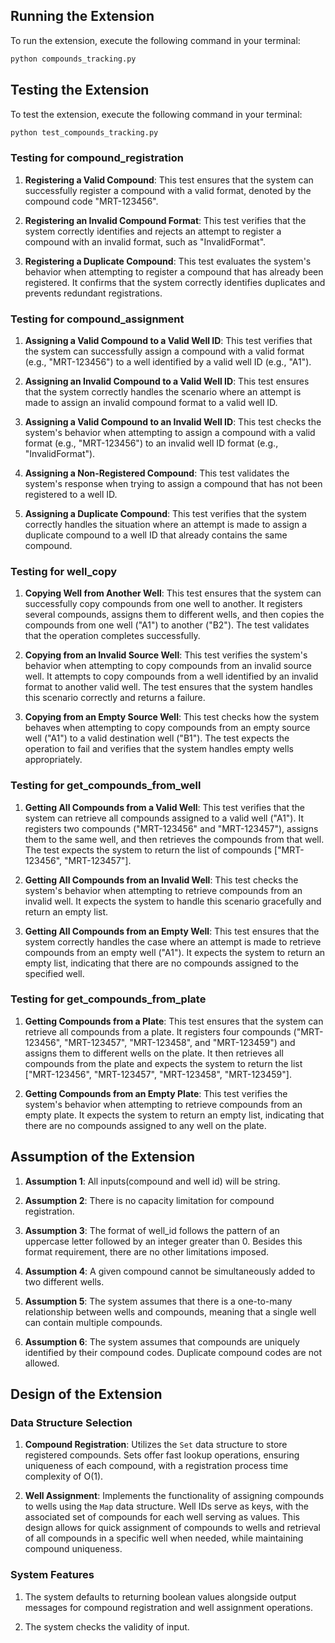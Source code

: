 ## Running the Extension

To run the extension, execute the following command in your terminal:

```bash
python compounds_tracking.py
```

## Testing the Extension

To test the extension, execute the following command in your terminal: 

```bash
python test_compounds_tracking.py
```

### Testing for compound_registration
1. **Registering a Valid Compound**: This test ensures that the system can successfully register a compound with a valid format, denoted by the compound code "MRT-123456".

2. **Registering an Invalid Compound Format**: This test verifies that the system correctly identifies and rejects an attempt to register a compound with an invalid format, such as "InvalidFormat".

3. **Registering a Duplicate Compound**: This test evaluates the system's behavior when attempting to register a compound that has already been registered. It confirms that the system correctly identifies duplicates and prevents redundant registrations.

### Testing for compound_assignment
1. **Assigning a Valid Compound to a Valid Well ID**: 
   This test verifies that the system can successfully assign a compound with a valid format (e.g., "MRT-123456") to a well identified by a valid well ID (e.g., "A1").

2. **Assigning an Invalid Compound to a Valid Well ID**: 
   This test ensures that the system correctly handles the scenario where an attempt is made to assign an invalid compound format to a valid well ID.

3. **Assigning a Valid Compound to an Invalid Well ID**: 
   This test checks the system's behavior when attempting to assign a compound with a valid format (e.g., "MRT-123456") to an invalid well ID format (e.g., "InvalidFormat").

4. **Assigning a Non-Registered Compound**: 
   This test validates the system's response when trying to assign a compound that has not been registered to a well ID.

5. **Assigning a Duplicate Compound**: 
   This test verifies that the system correctly handles the situation where an attempt is made to assign a duplicate compound to a well ID that already contains the same compound.

### Testing for well_copy
1. **Copying Well from Another Well**: 
   This test ensures that the system can successfully copy compounds from one well to another. It registers several compounds, assigns them to different wells, and then copies the compounds from one well ("A1") to another ("B2"). The test validates that the operation completes successfully.

2. **Copying from an Invalid Source Well**: 
   This test verifies the system's behavior when attempting to copy compounds from an invalid source well. It attempts to copy compounds from a well identified by an invalid format to another valid well. The test ensures that the system handles this scenario correctly and returns a failure.

3. **Copying from an Empty Source Well**: 
   This test checks how the system behaves when attempting to copy compounds from an empty source well ("A1") to a valid destination well ("B1"). The test expects the operation to fail and verifies that the system handles empty wells appropriately.

### Testing for get_compounds_from_well
1. **Getting All Compounds from a Valid Well**: 
   This test verifies that the system can retrieve all compounds assigned to a valid well ("A1"). It registers two compounds ("MRT-123456" and "MRT-123457"), assigns them to the same well, and then retrieves the compounds from that well. The test expects the system to return the list of compounds ["MRT-123456", "MRT-123457"].

2. **Getting All Compounds from an Invalid Well**: 
   This test checks the system's behavior when attempting to retrieve compounds from an invalid well. It expects the system to handle this scenario gracefully and return an empty list.

3. **Getting All Compounds from an Empty Well**: 
   This test ensures that the system correctly handles the case where an attempt is made to retrieve compounds from an empty well ("A1"). It expects the system to return an empty list, indicating that there are no compounds assigned to the specified well.

### Testing for get_compounds_from_plate
1. **Getting Compounds from a Plate**: 
   This test ensures that the system can retrieve all compounds from a plate. It registers four compounds ("MRT-123456", "MRT-123457", "MRT-123458", and "MRT-123459") and assigns them to different wells on the plate. It then retrieves all compounds from the plate and expects the system to return the list ["MRT-123456", "MRT-123457", "MRT-123458", "MRT-123459"].

2. **Getting Compounds from an Empty Plate**: 
   This test verifies the system's behavior when attempting to retrieve compounds from an empty plate. It expects the system to return an empty list, indicating that there are no compounds assigned to any well on the plate.

## Assumption of the Extension
1. **Assumption 1**: All inputs(compound and well id) will be string.

2. **Assumption 2**: There is no capacity limitation for compound registration.

3. **Assumption 3**: The format of well_id follows the pattern of an uppercase letter followed by an integer greater than 0. Besides this format requirement, there are no other limitations imposed.

4. **Assumption 4**: A given compound cannot be simultaneously added to two different wells.

5. **Assumption 5**: The system assumes that there is a one-to-many relationship between wells and compounds, meaning that a single well can contain multiple compounds.

6. **Assumption 6**: The system assumes that compounds are uniquely identified by their compound codes. Duplicate compound codes are not allowed.

## Design of the Extension

### Data Structure Selection

1. **Compound Registration**: Utilizes the `Set` data structure to store registered compounds. Sets offer fast lookup operations, ensuring uniqueness of each compound, with a registration process time complexity of O(1).

2. **Well Assignment**: Implements the functionality of assigning compounds to wells using the `Map` data structure. Well IDs serve as keys, with the associated set of compounds for each well serving as values. This design allows for quick assignment of compounds to wells and retrieval of all compounds in a specific well when needed, while maintaining compound uniqueness.

### System Features
1. The system defaults to returning boolean values alongside output messages for compound registration and well assignment operations.

2. The system checks the validity of input.

